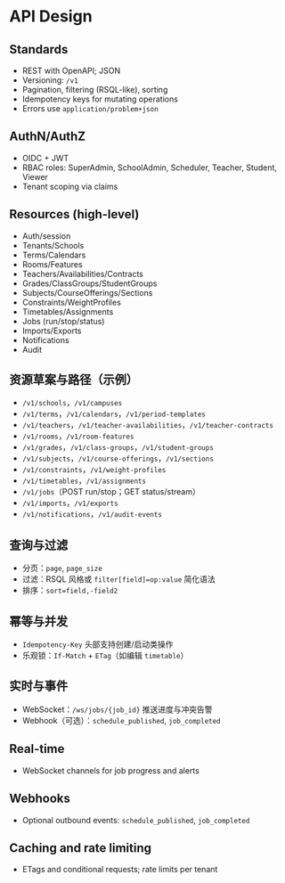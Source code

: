 # API Design

## Standards

- REST with OpenAPI; JSON
- Versioning: `/v1`
- Pagination, filtering (RSQL-like), sorting
- Idempotency keys for mutating operations
- Errors use `application/problem+json`

## AuthN/AuthZ

- OIDC + JWT
- RBAC roles: SuperAdmin, SchoolAdmin, Scheduler, Teacher, Student, Viewer
- Tenant scoping via claims

## Resources (high-level)

- Auth/session
- Tenants/Schools
- Terms/Calendars
- Rooms/Features
- Teachers/Availabilities/Contracts
- Grades/ClassGroups/StudentGroups
- Subjects/CourseOfferings/Sections
- Constraints/WeightProfiles
- Timetables/Assignments
- Jobs (run/stop/status)
- Imports/Exports
- Notifications
- Audit

## 资源草案与路径（示例）

- `/v1/schools`，`/v1/campuses`
- `/v1/terms`，`/v1/calendars`，`/v1/period-templates`
- `/v1/teachers`，`/v1/teacher-availabilities`，`/v1/teacher-contracts`
- `/v1/rooms`，`/v1/room-features`
- `/v1/grades`，`/v1/class-groups`，`/v1/student-groups`
- `/v1/subjects`，`/v1/course-offerings`，`/v1/sections`
- `/v1/constraints`，`/v1/weight-profiles`
- `/v1/timetables`，`/v1/assignments`
- `/v1/jobs`（POST run/stop；GET status/stream）
- `/v1/imports`，`/v1/exports`
- `/v1/notifications`，`/v1/audit-events`

## 查询与过滤

- 分页：`page`, `page_size`
- 过滤：RSQL 风格或 `filter[field]=op:value` 简化语法
- 排序：`sort=field,-field2`

## 幂等与并发

- `Idempotency-Key` 头部支持创建/启动类操作
- 乐观锁：`If-Match` + `ETag`（如编辑 `timetable`）

## 实时与事件

- WebSocket：`/ws/jobs/{job_id}` 推送进度与冲突告警
- Webhook（可选）：`schedule_published`, `job_completed`

## Real-time

- WebSocket channels for job progress and alerts

## Webhooks

- Optional outbound events: `schedule_published`, `job_completed`

## Caching and rate limiting

- ETags and conditional requests; rate limits per tenant
